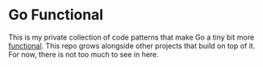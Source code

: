 # Go Functional
This is my private collection of code patterns that make Go a tiny bit more [functional](https://en.wikipedia.org/wiki/Functional_programming). This repo grows alongside other projects that build on top of it. For now, there is not too much to see in here.
